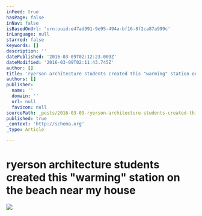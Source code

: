 ```yaml
---
inFeed: true
hasPage: false
inNav: false
isBasedOnUrl: 'urn:uuid:e47ad991-9e95-494a-bf16-8f2ca87a999c'
inLanguage: null
starred: false
keywords: []
description: ''
datePublished: '2016-03-09T02:12:23.009Z'
dateModified: '2016-03-09T02:11:43.745Z'
author: []
title: 'ryerson architecture students created this "warming" station on the beach near my house'
authors: []
publisher:
  name: ''
  domain: ''
  url: null
  favicon: null
sourcePath: _posts/2016-03-09-ryerson-architecture-students-created-this-warming-station.md
published: true
_context: 'http://schema.org'
_type: Article

---
```

# ryerson architecture students created this "warming" station on the beach near my house
![](https://the-grid-user-content.s3-us-west-2.amazonaws.com/fd3abdab-d2b5-4009-a473-3d6391f93864.png)